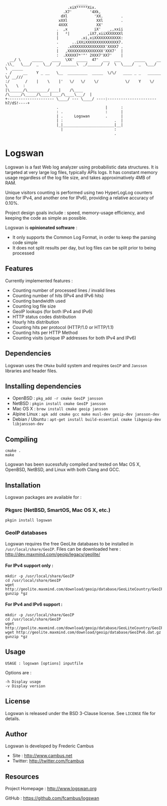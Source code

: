 ```
                                _____
                            .xiX*****Xix.
                          .X7'        '4Xk,
                         dXl            'XX.        .
                        xXXl             XXl        .
                        4XXX             XX'
                       .  ,x            iX'   _,,xxii
                       |   ²|        ,iX7,xiiXXXXXXXl
                       |          .xi,xiXXXXXXXXXXXX:
                       .      ..iXXiXXXXXXXXXXXXXXX7.
                       .    .xXXXXXXXXXXXXXXX'XXXX7 .
                       |   ,XXXXXXXXXXXXXXXX'XXX7'  |
                       :  .XXXXX7*'"' 2XXX7'XX7'    |
  __/ \     _____    ____  \XX' _____  47'  ___  ___      _____     __
.\\_   \___/  _  \__/  _/_______\  _/______/  /  \  \____/  _  \___/  \  _____
. /     __    Y _ __   \__  _________  _____  \/\/   ____ _ _   ______ \/ __///
:/       /    |    \    |'   \/   \/    \/            \/    Y    \/   \    \  :
|\______/\_________/____|    /\____     /\_____/\_____/\____|____/\____\___/  |
+--------------------- \____/ --- \____/ ----:----------------------h7/dS!----+
                       .                     |      :
                       : .                   :      |
                       | .     Logswan       .      |
                       | :                       .  |
                       |_|_______________________|__|
                         |                       :
                                                 .
```
# Logswan

Logswan is a fast Web log analyzer using probabilistic data structures. It is targeted at very large log files, typically APIs logs. It has constant memory usage regardless of the log file size, and takes approximatively 4MB of RAM.

Unique visitors counting is performed using two HyperLogLog counters (one for IPv4, and another one for IPv6), providing a relative accuracy of 0.10%.

Project design goals include : speed, memory-usage efficiency, and keeping the code as simple as possible.

Logswan is **opinionated software** :

- It only supports the Common Log Format, in order to keep the parsing code simple
- It does not split results per day, but log files can be split prior to being processed

## Features

Currently implemented features :

- Counting number of processed lines / invalid lines
- Counting number of hits (IPv4 and IPv6 hits)
- Counting bandwidth used
- Counting log file size
- GeoIP lookups (for both IPv4 and IPv6)
- HTTP status codes distribution
- Hourly hits distribution
- Counting hits per protocol (HTTP/1.0 or HTTP/1.1)
- Counting hits per HTTP Method
- Counting visits (unique IP addresses for both IPv4 and IPv6)

## Dependencies

Logswan uses the `CMake` build system and requires `GeoIP` and `Jansson` libraries and header files.

## Installing dependencies

- OpenBSD : `pkg_add -r cmake GeoIP jansson`
- NetBSD : `pkgin install cmake GeoIP jansson`
- Mac OS X : `brew install cmake geoip jansson`
- Alpine Linux : `apk add cmake gcc make musl-dev geoip-dev jansson-dev`
- Debian / Ubuntu : `apt-get install build-essential cmake libgeoip-dev libjansson-dev`

## Compiling

	cmake .
	make

Logswan has been sucessfully compiled and tested on Mac OS X, OpenBSD, NetBSD, and Linux with both Clang and GCC.

## Installation

Logswan packages are available for :

### Pkgsrc (NetBSD, SmartOS, Mac OS X, etc.)

	pkgin install logswan

### GeoIP databases

Logswan requires the free GeoLite databases to be installed in `/usr/local/share/GeoIP`.
Files can be downloaded here : http://dev.maxmind.com/geoip/legacy/geolite/

#### For IPv4 support only :

	mkdir -p /usr/local/share/GeoIP
	cd /usr/local/share/GeoIP
	wget http://geolite.maxmind.com/download/geoip/database/GeoLiteCountry/GeoIP.dat.gz
	gunzip *gz

#### For IPv4 and IPv6 support :

	mkdir -p /usr/local/share/GeoIP
	cd /usr/local/share/GeoIP
	wget http://geolite.maxmind.com/download/geoip/database/GeoLiteCountry/GeoIP.dat.gz
	wget http://geolite.maxmind.com/download/geoip/database/GeoIPv6.dat.gz
	gunzip *gz

## Usage 

	USAGE : logswan [options] inputfile

Options are :

	-h Display usage
	-v Display version

## License

Logswan is released under the BSD 3-Clause license. See `LICENSE` file for details.

## Author

Logswan is developed by Frederic Cambus

- Site : http://www.cambus.net
- Twitter: http://twitter.com/fcambus

## Resources

Project Homepage : http://www.logswan.org

GitHub : https://github.com/fcambus/logswan
